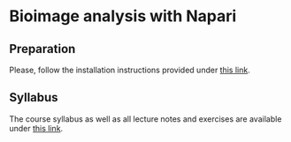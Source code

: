 # Bioimage analysis with Napari


## Preparation
Please, follow the installation instructions provided under [this link](https://www.fabriziomusacchio.com/teaching/).

## Syllabus
The course syllabus as well as all lecture notes and exercises are available under [this link](https://www.fabriziomusacchio.com/teaching/).
